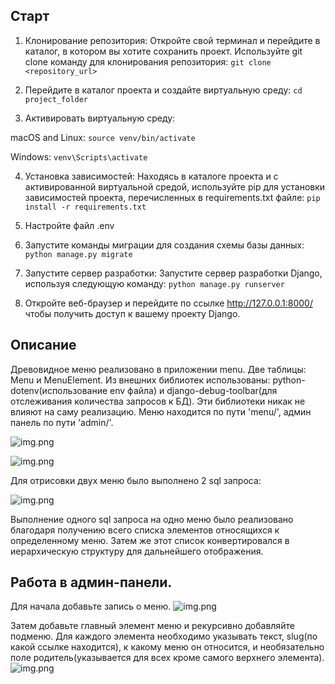 ## Старт

1. Клонирование репозитория: Откройте свой терминал и перейдите в каталог, в котором вы хотите сохранить проект. Используйте git clone команду для клонирования репозитория:
```git clone <repository_url>```

2. Перейдите в каталог проекта и создайте виртуальную среду:
```cd project_folder```

3. Активировать виртуальную среду:

macOS and Linux:
```source venv/bin/activate```

Windows:
```venv\Scripts\activate```

4. Установка зависимостей: Находясь в каталоге проекта и с активированной виртуальной средой, используйте pip для установки зависимостей проекта, перечисленных в requirements.txt файле:
```pip install -r requirements.txt```

5. Настройте файл .env

6. Запустите команды миграции для создания схемы базы данных:
```python manage.py migrate```

7. Запустите сервер разработки: Запустите сервер разработки Django, используя следующую команду:
```python manage.py runserver```

8. Откройте веб-браузер и перейдите по ссылке http://127.0.0.1:8000/ чтобы получить доступ к вашему проекту Django.

## Описание

Древовидное меню реализовано в приложении menu. Две таблицы: Menu и MenuElement.
Из внешних библиотек использованы: python-dotenv(использование env файла) и django-debug-toolbar(для отслеживания количества запросов к БД). 
Эти библиотеки никак не влияют на саму реализацию. Меню находится по пути 'menu/', админ панель по пути 'admin/'.

![img.png](readme_static/img.png)

![img.png](readme_static/img2.png)

Для отрисовки двух меню было выполнено 2 sql запроса:

![img.png](readme_static/img3.png)

Выполнение одного sql запроса на одно меню было реализовано благодаря получению всего списка элементов относящихся к определенному меню. Затем же этот список конвертировался в иерархическую структуру для дальнейшего отображения.

## Работа в админ-панели. 
Для начала добавьте запись о меню.
![img.png](readme_static/img4.png)

Затем добавьте главный элемент меню и рекурсивно добавляйте подменю. Для каждого элемента необходимо указывать текст, slug(по какой ссылке находится), к какому меню он относится, и необязательно поле родитель(указывается для всех кроме самого верхнего элемента).
![img.png](readme_static/img5.png)